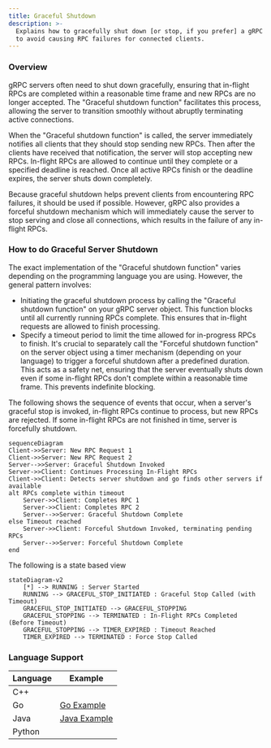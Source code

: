 ```yaml
---
title: Graceful Shutdown
description: >-
  Explains how to gracefully shut down [or stop, if you prefer] a gRPC server
  to avoid causing RPC failures for connected clients.
---
```


### Overview

gRPC servers often need to shut down gracefully, ensuring that in-flight RPCs
are completed within a reasonable time frame and new RPCs are no longer
accepted. The "Graceful shutdown function" facilitates this process, allowing
the server to transition smoothly without abruptly terminating active
connections.

When the "Graceful shutdown function" is called, the server immediately
notifies all clients that they should stop sending new RPCs. Then after the
clients have received that notification, the server will stop accepting new
RPCs. In-flight RPCs are allowed to continue until they complete or a specified
deadline is reached. Once all active RPCs finish or the deadline expires, the
server shuts down completely.

Because graceful shutdown helps prevent clients from encountering RPC failures,
it should be used if possible.  However, gRPC also provides a forceful shutdown
mechanism which will immediately cause the server to stop serving and close all
connections, which results in the failure of any in-flight RPCs.

### How to do Graceful Server Shutdown

The exact implementation of the "Graceful shutdown function" varies depending on
the programming language you are using. However, the general pattern
involves:

- Initiating the graceful shutdown process by calling the "Graceful shutdown
  function" on your gRPC server object. This function blocks until all
  currently running RPCs complete. This ensures that in-flight requests are
  allowed to finish processing.
- Specify a timeout period to limit the time allowed for in-progress RPCs to
  finish. It's crucial to separately call the "Forceful shutdown function" on
  the server object using a timer mechanism (depending on your language) to
  trigger a forceful shutdown after a predefined duration. This
  acts as a safety net, ensuring that the server eventually shuts down even if
  some in-flight RPCs don't complete within a reasonable time frame. This
  prevents indefinite blocking.

The following shows the sequence of events that occur, when a server's graceful
stop is invoked, in-flight RPCs continue to process, but new RPCs are
rejected. If some in-flight RPCs are not finished in time, server is forcefully
shutdown.
```mermaid
sequenceDiagram
Client->>Server: New RPC Request 1
Client->>Server: New RPC Request 2
Server-->>Server: Graceful Shutdown Invoked
Server->>Client: Continues Processing In-Flight RPCs
Client->>Client: Detects server shutdown and go finds other servers if available
alt RPCs complete within timeout
    Server->>Client: Completes RPC 1
    Server->>Client: Completes RPC 2
    Server-->>Server: Graceful Shutdown Complete
else Timeout reached
    Server->>Client: Forceful Shutdown Invoked, terminating pending RPCs
    Server-->>Server: Forceful Shutdown Complete
end
```
The following is a state based view
```mermaid
stateDiagram-v2
    [*] --> RUNNING : Server Started
    RUNNING --> GRACEFUL_STOP_INITIATED : Graceful Stop Called (with Timeout)
    GRACEFUL_STOP_INITIATED --> GRACEFUL_STOPPING
    GRACEFUL_STOPPING --> TERMINATED : In-Flight RPCs Completed (Before Timeout)
    GRACEFUL_STOPPING --> TIMER_EXPIRED : Timeout Reached
    TIMER_EXPIRED --> TERMINATED : Force Stop Called
```

### Language Support

| Language | Example          |
|----------|------------------|
| C++      |                  |
| Go       | [Go Example]     |
| Java     | [Java Example]   |
| Python   |                  |


[Go example]: https://github.com/grpc/grpc-go/tree/master/examples/features/gracefulstop
[Java example]: https://github.com/grpc/grpc-java/tree/master/examples/example-hostname/src/main/java/io/grpc/examples/hostname

